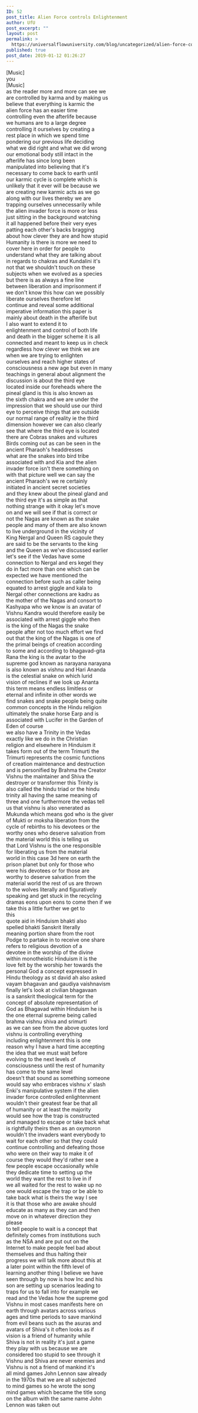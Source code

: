 ```yaml
---
ID: 52
post_title: Alien Force controls Enlightenment
author: UfU
post_excerpt: ""
layout: post
permalink: >
  https://universalflowuniversity.com/blog/uncategorized/alien-force-controls-enlightenment/
published: true
post_date: 2019-01-12 01:26:27
---
```

[Music]<br>you<br>[Music]<br>as the reader more and more can see we<br>are controlled by karma and by making us<br>believe that everything is karmic the<br>alien force has an easier time<br>controlling even the afterlife because<br>we humans are to a large degree<br>controlling it ourselves by creating a<br>rest place in which we spend time<br>pondering our previous life deciding<br>what we did right and what we did wrong<br>our emotional body still intact in the<br>afterlife has since long been<br>manipulated into believing that it&#39;s<br>necessary to come back to earth until<br>our karmic cycle is complete which is<br>unlikely that it ever will be because we<br>are creating new karmic acts as we go<br>along with our lives thereby we are<br>trapping ourselves unnecessarily while<br>the alien invader force is more or less<br>just sitting in the background watching<br>it all happened before their very eyes<br>patting each other&#39;s backs bragging<br>about how clever they are and how stupid<br>Humanity is there is more we need to<br>cover here in order for people to<br>understand what they are talking about<br>in regards to chakras and Kundalini it&#39;s<br>not that we shouldn&#39;t touch on these<br>subjects when we evolved as a species<br>but there is as always a fine line<br>between liberation and imprisonment if<br>we don&#39;t know this how can we possibly<br>liberate ourselves therefore let<br>continue and reveal some additional<br>imperative information this paper is<br>mainly about death in the afterlife but<br>I also want to extend it to<br>enlightenment and control of both life<br>and death in the bigger scheme it is all<br>connected and meant to keep us in check<br>regardless how clever we think we are<br>when we are trying to enlighten<br>ourselves and reach higher states of<br>consciousness a new age but even in many<br>teachings in general about alignment the<br>discussion is about the third eye<br>located inside our foreheads where the<br>pineal gland is this is also known as<br>the sixth chakra and we are under the<br>impression that we should use our third<br>eye to perceive things that are outside<br>our normal range of reality ie the third<br>dimension however we can also clearly<br>see that where the third eye is located<br>there are Cobras snakes and vultures<br>Birds coming out as can be seen in the<br>ancient Pharaoh&#39;s headdresses<br>what are the snakes into bird tribe<br>associated with and Kia and the alien<br>invader force isn&#39;t there something on<br>with that picture well we can say the<br>ancient Pharaoh&#39;s we re certainly<br>initiated in ancient secret societies<br>and they knew about the pineal gland and<br>the third eye it&#39;s as simple as that<br>nothing strange with it okay let&#39;s move<br>on and we will see if that is correct or<br>not the Nagas are known as the snake<br>people and many of them are also known<br>to live underground in the vicinity of<br>King Nergal and Queen RS cagoule they<br>are said to be the servants to the king<br>and the Queen as we&#39;ve discussed earlier<br>let&#39;s see if the Vedas have some<br>connection to Nergal and ers kegel they<br>do in fact more than one which can be<br>expected we have mentioned the<br>connection before such as caller being<br>equated to arrest giggle and kala to<br>Nergal other connections are kadru as<br>the mother of the Nagas and consort to<br>Kashyapa who we know is an avatar of<br>Vishnu Kandra would therefore easily be<br>associated with arrest giggle who then<br>is the king of the Nagas the snake<br>people after not too much effort we find<br>out that the king of the Nagas is one of<br>the primal beings of creation according<br>to some and according to bhagavad-gita<br>Rana the king is the avatar to the<br>supreme god known as narayana narayana<br>is also known as vishnu and Hari Ananda<br>is the celestial snake on which lurid<br>vision of reclines if we look up Ananta<br>this term means endless limitless or<br>eternal and infinite in other words we<br>find snakes and snake people being quite<br>common concepts in the Hindu religion<br>ultimately the snake horse Earp and is<br>associated with Lucifer in the Garden of<br>Eden of course<br>we also have a Trinity in the Vedas<br>exactly like we do in the Christian<br>religion and elsewhere in Hinduism it<br>takes form out of the term Trimurti the<br>Trimurti represents the cosmic functions<br>of creation maintenance and destruction<br>and is personified by Brahma the Creator<br>Vishnu the maintainer and Shiva the<br>destroyer or transformer this Trinity is<br>also called the hindu triad or the hindu<br>trinity all having the same meaning of<br>three and one furthermore the vedas tell<br>us that vishnu is also venerated as<br>Mukunda which means god who is the giver<br>of Mukti or moksha liberation from the<br>cycle of rebirths to his devotees or the<br>worthy ones who deserve salvation from<br>the material world this is telling us<br>that Lord Vishnu is the one responsible<br>for liberating us from the material<br>world in this case 3d here on earth the<br>prison planet but only for those who<br>were his devotees or for those are<br>worthy to deserve salvation from the<br>material world the rest of us are thrown<br>to the wolves literally and figuratively<br>speaking and get stuck in the recycling<br>dramas eons upon eons to come then if we<br>take this a little further we get to<br>this<br>quote aid in Hinduism bhakti also<br>spelled bhakti Sanskrit literally<br>meaning portion share from the root<br>Podge to partake in to receive one share<br>refers to religious devotion of a<br>devotee in the worship of the divine<br>within monotheistic Hinduism it is the<br>love felt by the worship her towards the<br>personal God a concept expressed in<br>Hindu theology as st david ah also asked<br>vayam bhagavan and gaudiya vaishnavism<br>finally let&#39;s look at civilian bhagavaan<br>is a sanskrit theological term for the<br>concept of absolute representation of<br>God as Bhagavad within Hinduism he is<br>the one eternal supreme being called<br>brahma vishnu shiva and srimurti<br>as we can see from the above quotes lord<br>vishnu is controlling everything<br>including enlightenment this is one<br>reason why I have a hard time accepting<br>the idea that we must wait before<br>evolving to the next levels of<br>consciousness until the rest of humanity<br>has come to the same level<br>doesn&#39;t that sound as something someone<br>would say who embraces vishnu x&#39; slash<br>Enki&#39;s manipulative system if the alien<br>invader force controlled enlightenment<br>wouldn&#39;t their greatest fear be that all<br>of humanity or at least the majority<br>would see how the trap is constructed<br>and managed to escape or take back what<br>is rightfully theirs then as an oxymoron<br>wouldn&#39;t the invaders want everybody to<br>wait for each other so that they could<br>continue controlling and defeating those<br>who were on their way to make it of<br>course they would they&#39;d rather see a<br>few people escape occasionally while<br>they dedicate time to setting up the<br>world they want the rest to live in if<br>we all waited for the rest to wake up no<br>one would escape the trap or be able to<br>take back what is theirs the way I see<br>it is that those who are awake should<br>educate as many as they can and then<br>move on in whatever direction they<br>please<br>to tell people to wait is a concept that<br>definitely comes from institutions such<br>as the NSA and are put out on the<br>Internet to make people feel bad about<br>themselves and thus halting their<br>progress we will talk more about this at<br>a later point within the fifth level of<br>learning another thing I believe we have<br>seen through by now is how Inc and his<br>son are setting up scenarios leading to<br>traps for us to fall into for example we<br>read and the Vedas how the supreme god<br>Vishnu in most cases manifests here on<br>earth through avatars across various<br>ages and time periods to save mankind<br>from evil beans such as the asuras and<br>avatars of Shiva&#39;s it often looks as if<br>vision is a friend of humanity while<br>Shiva is not in reality it&#39;s just a game<br>they play with us because we are<br>considered too stupid to see through it<br>Vishnu and Shiva are never enemies and<br>Vishnu is not a friend of mankind it&#39;s<br>all mind games John Lennon saw already<br>in the 1970s that we are all subjected<br>to mind games so he wrote the song<br>mind games which became the title song<br>on the album with the same name John<br>Lennon was taken out<br>